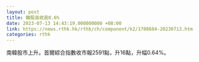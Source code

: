 ```yaml
---
layout: post
title: 韓股高收逾0.6%
date: 2023-07-13 14:43:19.000000000 +08:00
link: https://news.rthk.hk/rthk/ch/component/k2/1708684-20230713.htm
categories: rthk
---
```


南韓股市上升。首爾綜合指數收市報2591點，升16點，升幅0.64%。
